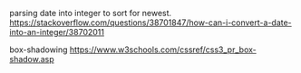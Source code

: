 parsing date into integer to sort for newest.
https://stackoverflow.com/questions/38701847/how-can-i-convert-a-date-into-an-integer/38702011

box-shadowing
https://www.w3schools.com/cssref/css3_pr_box-shadow.asp